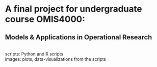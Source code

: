 # A final project for undergraduate course OMIS4000: 
## Models & Applications in Operational Research
\
scripts: Python and R scripts\
images: plots, data-visualizations from the scripts

